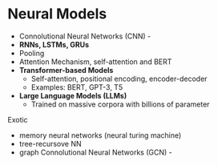 # Neural Models

* Connolutional Neural Networks (CNN) -&#x20;
* **RNNs, LSTMs, GRUs**
* Pooling
* Attention Mechanism, self-attention and BERT
* **Transformer-based Models**
  * Self-attention, positional encoding, encoder-decoder
  * Examples: BERT, GPT-3, T5
* **Large Language Models (LLMs)**
  * Trained on massive corpora with billions of parameter

Exotic

* memory neural networks (neural turing machine)
* tree-recursove NN
* graph Connolutional Neural Networks (GCN) -&#x20;

